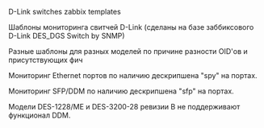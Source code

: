 D-Link switches zabbix templates

Шаблоны мониторинга свитчей D-Link (сделаны на базе заббиксового D-Link DES_DGS Switch by SNMP)

Разные шаблоны для разных моделей по причине разности OID'ов и присутствующих фич

Мониторинг Ethernet портов по наличию дескрипшена "spy" на портах.

Мониторинг SFP/DDM по наличию дескрипшена "sfp" на портах.

Модели DES-1228/ME и DES-3200-28 ревизии B не поддерживают функционал DDM.
